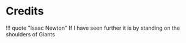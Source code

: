 # Credits

!!! quote "Isaac Newton"
    If I have seen further it is by standing on the shoulders of Giants
